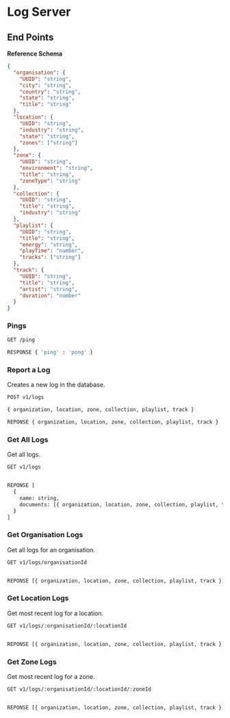 # Log Server



## End Points

__Reference Schema__
```json
{
  "organisation": {
    "UUID": "string",
    "city": "string",
    "country": "string",
    "state": "string",
    "title": "string"
  },
  "location": {
    "UUID": "string",
    "industry": "string",
    "state": "string",
    "zones": ["string"]
  },
  "zone": {
    "UUID": "string",
    "environment": "string",
    "title": "string",
    "zoneType": "string"
  },
  "collection": {
    "UUID": "string",
    "title": "string",
    "industry": "string"
  },
  "playlist": {
    "UUID": "string",
    "title": "string",
    "energy": "string",
    "playTime": "number",
    "tracks": ["string"]
  },
  "track": {
    "UUID": "string",
    "title": "string",
    "artist": "string",
    "duration": "number"
  }
}
```

### Pings

```sh
GET /ping

RESPONSE { 'ping' : 'pong' }
```

### Report a Log
Creates a new log in the database.

```sh
POST v1/logs

{ organization, location, zone, collection, playlist, track }

REPONSE { organization, location, zone, collection, playlist, track }
```

### Get All Logs
Get all logs.

```sh
GET v1/logs


REPONSE [
  {
    name: string,
    documents: [{ organization, location, zone, collection, playlist, track }]
  }
]
```

### Get Organisation Logs

Get all logs for an organisation.

```sh
GET v1/logs/organisationId


REPONSE [{ organization, location, zone, collection, playlist, track }]
```

### Get Location Logs

Get most recent log for a location.

```sh
GET v1/logs/:organisationId/:locationId


REPONSE [{ organization, location, zone, collection, playlist, track }]
```

### Get Zone Logs

Get most recent log for a zone.

```sh
GET v1/logs/:organisationId/:locationId/:zoneId


REPONSE [{ organization, location, zone, collection, playlist, track }]
```
